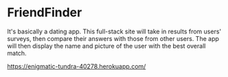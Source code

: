 # FriendFinder

It's basically a dating app. This full-stack site will take in results from users' surveys, then compare their answers with those from other users. The app will then display the name and picture of the user with the best overall match.

https://enigmatic-tundra-40278.herokuapp.com/
